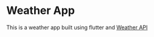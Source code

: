 # Weather App
This is a weather app built using flutter and [Weather API](https://openweathermap.org/api)